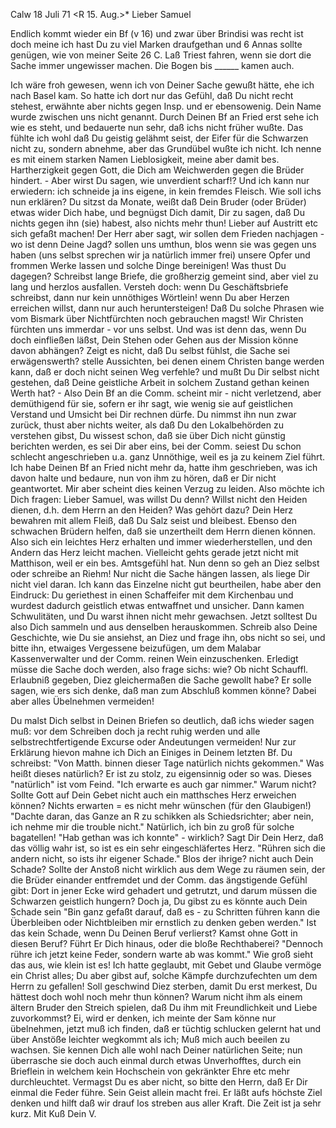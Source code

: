  Calw 18 Juli 71
 <R 15. Aug.>*
Lieber Samuel

Endlich kommt wieder ein Bf (v 16) und zwar über Brindisi was recht ist doch meine ich hast Du zu viel Marken draufgethan und 6 Annas sollte genügen, wie von meiner Seite 26 C. Laß Triest fahren, wenn sie dort die Sache immer ungewisser machen. Die Bogen bis ______ kamen auch.

Ich wäre froh gewesen, wenn ich von Deiner Sache gewußt hätte, ehe ich nach Basel kam. So hatte ich dort nur das Gefühl, daß Du nicht recht stehest, erwähnte aber nichts gegen Insp. und er ebensowenig. Dein Name wurde zwischen uns nicht genannt. Durch Deinen Bf an Fried erst sehe ich wie es steht, und bedauerte nun sehr, daß ichs nicht früher wußte. Das fühlte ich wohl daß Du geistig gelähmt seist, der Eifer für die Schwarzen nicht zu, sondern abnehme, aber das Grundübel wußte ich nicht. Ich nenne es mit einem starken Namen Lieblosigkeit, meine aber damit bes. Hartherzigkeit gegen Gott, die Dich am Weichwerden gegen die Brüder hindert. - Aber wirst Du sagen, wie unverdient scharf!? Und ich kann nur erwiedern: ich schneide ja ins eigene, in kein fremdes Fleisch. Wie soll ichs nun erklären? Du sitzst da Monate, weißt daß Dein Bruder (oder Brüder) etwas wider Dich habe, und begnügst Dich damit, Dir zu sagen, daß Du nichts gegen ihn (sie) habest, also nichts mehr thun! Lieber auf Austritt etc sich gefaßt machen! Der Herr aber sagt, wir sollen dem Frieden nachjagen - wo ist denn Deine Jagd? sollen uns umthun, blos wenn sie was gegen uns haben (uns selbst sprechen wir ja natürlich immer frei) unsere Opfer und frommen Werke lassen und solche Dinge bereinigen! Was thust Du dagegen? Schreibst lange Briefe, die großherzig gemeint sind, aber viel zu lang und herzlos ausfallen. Versteh doch: wenn Du Geschäftsbriefe schreibst, dann nur kein unnöthiges Wörtlein! wenn Du aber Herzen erreichen willst, dann nur auch heruntersteigen! Daß Du solche Phrasen wie vom Bismark über Nichtfürchten noch gebrauchen magst! Wir Christen fürchten uns immerdar - vor uns selbst. Und was ist denn das, wenn Du doch einfließen läßst, Dein Stehen oder Gehen aus der Mission könne davon abhängen? Zeigt es nicht, daß Du selbst fühlst, die Sache sei erwägenswerth? stelle Aussichten, bei denen einem Christen bange werden kann, daß er doch nicht seinen Weg verfehle? und mußt Du Dir selbst nicht gestehen, daß Deine geistliche Arbeit in solchem Zustand gethan keinen Werth hat? - Also Dein Bf an die Comm. scheint mir - nicht verletzend, aber demüthigend für sie, sofern er ihr sagt, wie wenig sie auf geistlichen Verstand und Umsicht bei Dir rechnen dürfe. Du nimmst ihn nun zwar zurück, thust aber nichts weiter, als daß Du den Lokalbehörden zu verstehen gibst, Du wissest schon, daß sie über Dich nicht günstig berichten werden, es sei Dir aber eins, bei der Comm. seiest Du schon schlecht angeschrieben u.a. ganz Unnöthige, weil es ja zu keinem Ziel führt. Ich habe Deinen Bf an Fried nicht mehr da, hatte ihm geschrieben, was ich davon halte und bedaure, nun von ihm zu hören, daß er Dir nicht geantwortet. Mir aber scheint dies keinen Verzug zu leiden. Also möchte ich Dich fragen: Lieber Samuel, was willst Du denn? Willst nicht den Heiden dienen, d.h. dem Herrn an den Heiden? Was gehört dazu? Dein Herz bewahren mit allem Fleiß, daß Du Salz seist und bleibest. Ebenso den schwachen Brüdern helfen, daß sie unzertheilt dem Herrn dienen können. Also sich ein leichtes Herz erhalten und immer wiederherstellen, und den Andern das Herz leicht machen. Vielleicht gehts gerade jetzt nicht mit Matthison, weil er ein bes. Amtsgefühl hat. Nun denn so geh an Diez selbst oder schreibe an Riehm! Nur nicht die Sache hängen lassen, als liege Dir nicht viel daran. Ich kann das Einzelne nicht gut beurtheilen, habe aber den Eindruck: Du geriethest in einen Schaffeifer mit dem Kirchenbau und wurdest dadurch geistlich etwas entwaffnet und unsicher. Dann kamen Schwulitäten, und Du warst ihnen nicht mehr gewachsen. Jetzt solltest Du also Dich sammeln und aus denselben herauskommen. Schreib also Deine Geschichte, wie Du sie ansiehst, an Diez und frage ihn, obs nicht so sei, und bitte ihn, etwaiges Vergessene beizufügen, um dem Malabar Kassenverwalter und der Comm. reinen Wein einzuschenken. Erledigt müsse die Sache doch werden, also frage sichs: wie? Ob nicht Schauffl. Erlaubniß gegeben, Diez gleichermaßen die Sache gewollt habe? Er solle sagen, wie ers sich denke, daß man zum Abschluß kommen könne? Dabei aber alles Übelnehmen vermeiden!

Du malst Dich selbst in Deinen Briefen so deutlich, daß ichs wieder sagen muß: vor dem Schreiben doch ja recht ruhig werden und alle selbstrechtfertigende Excurse oder Andeutungen vermeiden! Nur zur Erklärung hievon mahne ich Dich an Einiges in Deinem letzten Bf. Du schreibst: "Von Matth. binnen dieser Tage natürlich nichts gekommen." Was heißt dieses natürlich? Er ist zu stolz, zu eigensinnig oder so was. Dieses "natürlich" ist vom Feind. "Ich erwarte es auch gar nimmer." Warum nicht? Sollte Gott auf Dein Gebet nicht auch ein matthsches Herz erweichen können? Nichts erwarten = es nicht mehr wünschen (für den Glaubigen!) "Dachte daran, das Ganze an R zu schikken als Schiedsrichter; aber nein, ich nehme mir die trouble nicht." Natürlich, ich bin zu groß für solche bagatellen! "Hab gethan was ich konnte" - wirklich? Sagt Dir Dein Herz, daß das völlig wahr ist, so ist es ein sehr eingeschläfertes Herz. "Rühren sich die andern nicht, so ists ihr eigener Schade." Blos der ihrige? nicht auch Dein Schade? Sollte der Anstoß nicht wirklich aus dem Wege zu räumen sein, der die Brüder einander entfremdet und der Comm. das ängstigende Gefühl gibt: Dort in jener Ecke wird gehadert und getrutzt, und darum müssen die Schwarzen geistlich hungern? Doch ja, Du gibst zu es könnte auch Dein Schade sein "Bin ganz gefaßt darauf, daß es - zu Schritten führen kann die Überbleiben oder Nichtbleiben mir ernstlich zu denken geben werden." Ist das kein Schade, wenn Du Deinen Beruf verlierst? Kamst ohne Gott in diesen Beruf? Führt Er Dich hinaus, oder die bloße Rechthaberei? "Dennoch rühre ich jetzt keine Feder, sondern warte ab was kommt." Wie groß sieht das aus, wie klein ist es! Ich hatte geglaubt, mit Gebet und Glaube vermöge ein Christ alles; Du aber gibst auf, solche Kämpfe durchzufechten um dem Herrn zu gefallen! Soll geschwind Diez sterben, damit Du erst merkest, Du hättest doch wohl noch mehr thun können? Warum nicht ihm als einem ältern Bruder den Streich spielen, daß Du ihm mit Freundlichkeit und Liebe zuvorkommst? Ei, wird er denken, ich meinte der Sam könne nur übelnehmen, jetzt muß ich finden, daß er tüchtig schlucken gelernt hat und über Anstöße leichter wegkommt als ich; Muß mich auch beeilen zu wachsen. Sie kennen Dich alle wohl nach Deiner natürlichen Seite; nun überrasche sie doch auch einmal durch etwas Unverhofftes, durch ein Brieflein in welchem kein Hochschein von gekränkter Ehre etc mehr durchleuchtet. Vermagst Du es aber nicht, so bitte den Herrn, daß Er Dir einmal die Feder führe. Sein Geist allein macht frei. Er läßt aufs höchste Ziel denken und hilft daß wir drauf los streben aus aller Kraft. Die Zeit ist ja sehr kurz.  Mit Kuß Dein V.
